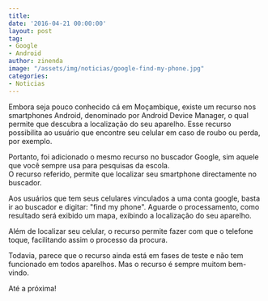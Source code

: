```yaml
---
title: 
date: '2016-04-21 00:00:00'
layout: post
tag:
- Google
- Android
author: zinenda
image: "/assets/img/noticias/google-find-my-phone.jpg"
categories:
- Noticias
---
```


Embora seja pouco conhecido cá em Moçambique, existe um recurso nos smartphones Android, denominado por Android Device Manager, o qual permite que descubra a localização do seu aparelho.
Esse recurso possibilita ao usuário que encontre seu celular em caso de roubo ou perda, por exemplo.

Portanto, foi adicionado o mesmo recurso no buscador Google, sim aquele que você sempre usa para pesquisas da escola.<br>
O recurso referido, permite que localizar seu smartphone directamente no buscador.

Aos usuários que tem seus celulares vinculados a uma conta google, basta ir ao buscador e digitar: "find my phone".
Aguarde o processamento, como resultado será exibido um mapa, exibindo a localização do seu aparelho.

Além de localizar seu celular, o recurso permite fazer com que o telefone toque, facilitando assim o processo da procura.

Todavia, parece que o recurso ainda está em fases de teste e não tem funcionado em todos aparelhos.
Mas o recurso é sempre muitom bem-vindo.

Até a próxima!